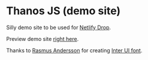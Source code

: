 # Thanos JS (demo site)

Silly demo site to be used for [Netlify Drop](https://app.netlify.com/drop).

Preview demo site [right here](https://www.thanosjs.org).

Thanks to [Rasmus Andersson](https://twitter.com/rsms) for creating [Inter UI font](https://rsms.me/inter/).
